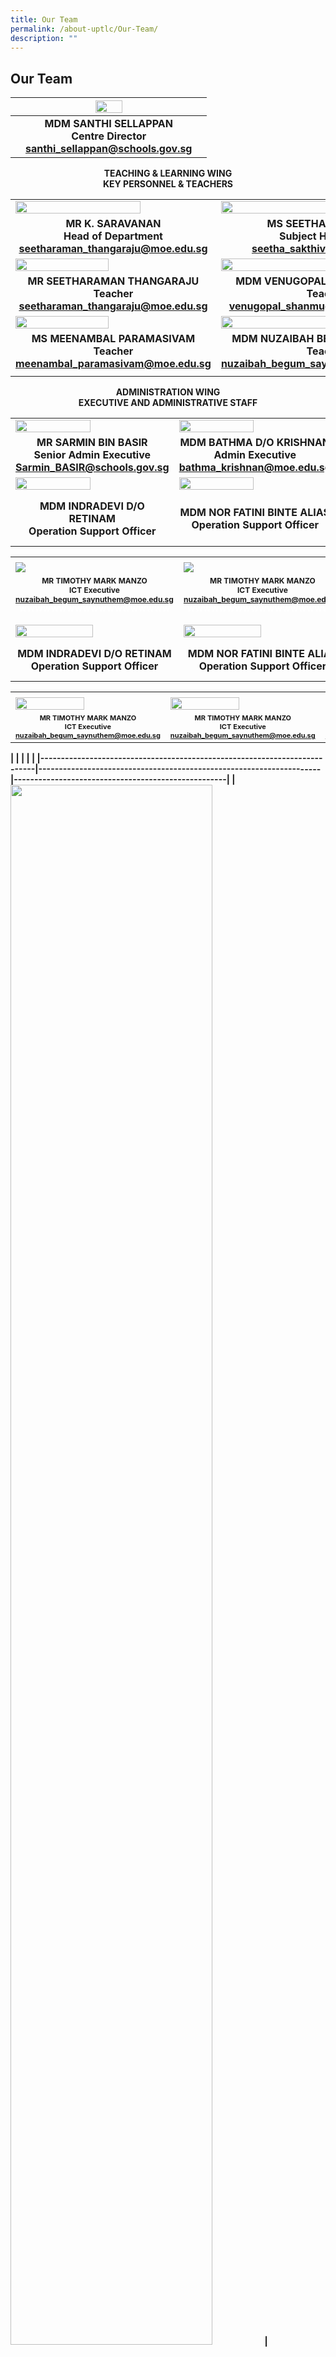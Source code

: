 ```yaml
---
title: Our Team
permalink: /about-uptlc/Our-Team/
description: ""
---
```

## Our Team

|   |      <img src="/images/centredirector.jpg"  style="width:40%" />                              |   |
|:-:|:---------------------------------------------------------------------:|:-:|
|   | **MDM SANTHI SELLAPPAN <br>Centre Director<br> santhi_sellappan@schools.gov.sg** |   |

<b><center>TEACHING & LEARNING WING <br>
KEY PERSONNEL & TEACHERS</center><b>

|                                                                           |                                                                     |                                                    |
|---------------------------------------------------------------------------|---------------------------------------------------------------------|----------------------------------------------------|
|   <img src="https://raw.githubusercontent.com/isomerpages/moe-uptlc/staging/images/Subjecthead-curriculum.jpeg"   style="width:80%" />        |                    <img src="https://raw.githubusercontent.com/isomerpages/moe-uptlc/staging/images/Ms-Seetha-Sakthivel3.jpg"   style="width:75%" />                                                |                                          <img src="https://raw.githubusercontent.com/isomerpages/moe-uptlc/staging/images/Subjecthead-tamil.jpeg"   style="width:78%" />                                         | 
|<b><center>MR K. SARAVANAN<br>Head of Department<br>seetharaman_thangaraju@moe.edu.sg</center><b> |<b><center>MS SEETHA SAKTHIVEL<br>Subject Head - ICT<br>seetha_sakthivel@moe.edu.sg  </center><b>   |<center> MRS SUMATHI SEGAR<br>Senior Teacher<br>sumathi_segar@moe.edu.sg </center>|
|    <img src="https://raw.githubusercontent.com/isomerpages/moe-uptlc/staging/images/teacher.jpeg"   style="width:69%" />                                                  |              <img src="https://raw.githubusercontent.com/isomerpages/moe-uptlc/staging/images/teacher3.jpeg" style="width:72%" />                                                |                                          <img src="https://raw.githubusercontent.com/isomerpages/moe-uptlc/staging/images/teacher2.jpeg"   style="width:73%" />                                          |
|<b><center>MR SEETHARAMAN THANGARAJU<br>Teacher<br>seetharaman_thangaraju@moe.edu.sg   </center><b>     | <b><center>MDM VENUGOPAL SHANMUGAVALLI<br>Teacher<br>venugopal_shanmugavalli@moe.edu.sg </center><b>|  <b><center>MR GOVINDASAMY SANTHANRAJ<br>Teacher<br>govindasamy_santhanraj@moe.edu.sg </center><b>       |
| <img src="https://raw.githubusercontent.com/isomerpages/moe-uptlc/staging/images/teacher4.jpeg"   style="width:69%"/>                                                |       <img src="https://raw.githubusercontent.com/isomerpages/moe-uptlc/staging/images/teacher5.jpeg"   style="width:72%" >                                                                                       |                                          <img src="https://raw.githubusercontent.com/isomerpages/moe-uptlc/staging/images/Thirumalaisamy%20Veerappan1.jpg"   style="width:73%" >                                          |
|       <b><center>MS MEENAMBAL PARAMASIVAM<br>Teacher<br>meenambal_paramasivam@moe.edu.sg    </center><b>   |            <b><center>MDM NUZAIBAH BEGUM SAYNUTHEM<br>Teacher<br>nuzaibah_begum_saynuthem@moe.edu.sg </center><b>          |      <b><center>VEERAPPAN THIRUMALAISAMY<br>Teacher<br>veerappan_thirumalaisamy@moe.edu.sg   </center><b>   |
|                                                                                      |                                                                                                                                                                                      |                                                                                    | |
	
<b><center>ADMINISTRATION WING<br>EXECUTIVE AND ADMINISTRATIVE STAFF</center><b>
	
|                                                                           |                                                                     |                                                    |
|---------------------------------------------------------------------------|---------------------------------------------------------------------|----------------------------------------------------|
|                                     <img src="/images/Senioradminexecutive.jpeg"   style="width:70%" />                                         |                                  <img src="/images/Adminexecutive.jpeg"   style="width:70%" />                                       |                          <img src="/images/Librarian.jpeg"   style="width:200%" />                                   |
|     <b><center>MR SARMIN BIN BASIR<br> Senior Admin Executive<br>Sarmin_BASIR@schools.gov.sg  |    <b><center>MDM BATHMA D/O KRISHNAN<br> Admin Executive<br> bathma_krishnan@moe.edu.sg  |          <b><center>MDM MALLIKA DAKSHINAMURTHY<br> Librarian       |
|                                     <img src="/images/Operationsupportofficer.jpeg"   style="width:70%" />                                           |                                  <img src="/images/Operationsupportofficer2.jpeg"   style="width:70%" />                                  |                          <img src="/images/Operationssupportofficer3.jpeg"   style="width:300%" />                          |
|                <b><center>MDM INDRADEVI D/O RETINAM<br>Operation Support Officer            |           <b><center>MDM NOR FATINI BINTE ALIAS<br> Operation Support Officer        |    <b><center>MDM NOORMALA BINTE WAHAB<br> Operation Support Officer | |
	
	
|                                                                           |                                                                     |                                                    |
|---------------------------------------------------------------------------|---------------------------------------------------------------------|----------------------------------------------------|
|<img width=225/>|<img width=225/>|<img width=225/>|
|                                     <img src="/images/Senioradminexecutive.jpeg" />                                         |                                  <img src="/images/Adminexecutive.jpeg" />                                       |                          <img src="/images/Librarian.jpeg" />                                   |
|	<b><center><span style=":arial; font-size:12px;">MR TIMOTHY MARK MANZO<br>ICT Executive<br>nuzaibah_begum_saynuthem@moe.edu.sg<br><span style="color:White">WWWWWWWWWWWWWWWWWWW</p>  |	<b><center><span style=":arial; font-size:12px;">MR TIMOTHY MARK MANZO<br>ICT Executive<br>nuzaibah_begum_saynuthem@moe.edu.sg<br><span style="color:White">WWWWWWWWWWWWWWWWWWW</p>  |<b><center><span style=":arial; font-size:12px;">MDM NUZAIBAH BEGUM SAYNUTHEM<br>ICT Executive<br>nuzaibah_begum_saynuthem@moe.edu.sg<br><span style="color:White">WWWWWWWWWWWWWWWWWWW</p> |		
|                                     <img src="/images/Operationsupportofficer.jpeg"   style="width:70%" />                                           |                                  <img src="/images/Operationsupportofficer2.jpeg"   style="width:70%" />                                  |                          <img src="/images/Operationssupportofficer3.jpeg"   style="width:70%" />                          |
|                <b><center>MDM INDRADEVI D/O RETINAM<br>Operation Support Officer            |           <b><center>MDM NOR FATINI BINTE ALIAS<br> Operation Support Officer        |    <b><center>MDM NOORMALA BINTE WAHAB<br> Operation Support Officer | |	

	

|               |                 |                  |
|----------|------------|-------------|
|<img width=225/>|<img width=225/>|<img width=225/>|
|<img src="/images/Ictexecutive.jpeg" style="width:69%" />  |<img src="/images/DesktopEngineer.jpg"  style="width:69%" />   |<img src="/images/Mrs%20Lakshmi%20Subramaian3.jpg"  style="width:69%" />    |	
|	<b><center><span style=":arial; font-size:11px;">MR TIMOTHY MARK MANZO<br>ICT Executive<br>nuzaibah_begum_saynuthem@moe.edu.sg</span> |	<b><center><span style=":arial; font-size:11px;">MR TIMOTHY MARK MANZO<br>ICT Executive<br>nuzaibah_begum_saynuthem@moe.edu.sg</span> |<b><center><span style=":arial; font-size:11px;">MR TIMOTHY MARK MANZO<br>ICT Executive<br>nuzaibah_begum_saynuthem@moe.edu.sg</span> |
|
|                                                                           |                                                                     |                                                    |
|---------------------------------------------------------------------------|---------------------------------------------------------------------|----------------------------------------------------|
|                      <img src="/images/Environmentstaff1.jpeg"   style="width:80%" />                      |                        <img src="/images/Environmentstaff2.jpeg"   style="width:75%" />                          |                <img src="/images/Environmentstaff3.jpeg"   style="width:75%" />                 |
|     **MR LAM PIN SHIANG**<br>**Environment Staff**<br>nuzaibah_begum_saynuthem@moe.edu.sg    | **MDM VENKATACHALAM PICHAIMANI**<br> **Environment Staff**<br>nuzaibah_begum_saynuthem@moe.edu.sg | **CHOO YIN SAI**<br>**Environment Staff**<br>nuzaibah_begum_saynuthem@moe.edu.sg |
|                      <img src="/images/SecurityOfficer.jpeg"   style="width:80%" />                       |                                                |                               |
| **MR GOVINDASAMY YOGANATHAN**<br>**Security Office** |                                                |                                |